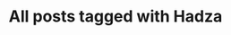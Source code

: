 ---
layout: tag
title: "All posts tagged with Hadza"
permalink: /weblog/tags/hadza/
taxonomy: Hadza
---